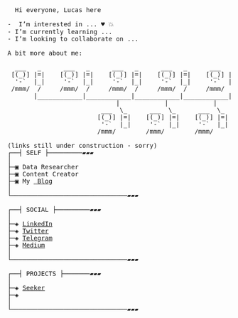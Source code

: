 <pre>
  Hi everyone, Lucas here
 
-  I’m interested in ... ♥️ 💥
- I’m currently learning ...
- I’m looking to collaborate on ...

A bit more about me:

  ___   _      ___   _      ___   _      ___   _      ___   _
 [(_)] |=|    [(_)] |=|    [(_)] |=|    [(_)] |=|    [(_)] |=|
  '-`  |_|     '-`  |_|     '-`  |_|     '-`  |_|     '-`  |_|
 /mmm/  /     /mmm/  /     /mmm/  /     /mmm/  /     /mmm/  /
       |____________|____________|____________|____________|
                             |            |            |
                         ___  \_      ___  \_      ___  \_
                        [(_)] |=|    [(_)] |=|    [(_)] |=|
                         '-`  |_|     '-`  |_|     '-`  |_|
                        /mmm/        /mmm/        /mmm/
 
(links still under construction - sorry)
┌──┤ SELF ├─────────▰▰▰
│
├─▣ Data Researcher
├─▣ Content Creator
├─▣ My <a href="#"> Blog</a>
│
└───────────────────────────────▰▰▰

┌──┤ SOCIAL ├─────────▰▰▰
│
├─◈ <a href="#">LinkedIn</a>
├─◈ <a href="#">Twitter</a>
├─◈ <a href="https://t.met/lucasvilelasouza">Telegram</a>
├─◈ <a href="https://medium.com/@souza.vilela.lucas">Medium</a>
│
└───────────────────────────────▰▰▰

┌──┤ PROJECTS ├───────▰▰▰
│
├─◈ <a href="#">Seeker</a>
├─◈
│
└───────────────────────────────▰▰▰
</pre>
